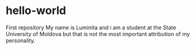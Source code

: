 # hello-world
First repository
My name is Luminita and i am a student at the State University of Moldova but that is not the most important attribution of my personality.
